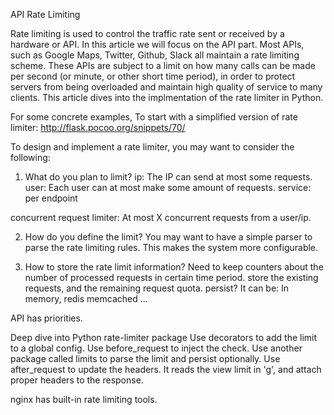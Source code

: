 API Rate Limiting 

Rate limiting is used to control the traffic rate sent or received by a hardware or API. In this article we will focus on the API part. Most APIs, such as Google Maps, Twitter, Github, Slack all maintain a rate limiting scheme.
These APIs are subject to a limit on how many calls can be made per second (or minute, or other short time period), in order to protect servers from being overloaded and maintain high quality of service to many clients. This article dives into the implmentation of the rate limiter in Python.

For some concrete examples, 
To start with a simplified version of rate limiter:
http://flask.pocoo.org/snippets/70/

To design and implement a rate limiter, you may want to consider the following:

1. What do you plan to limit?
ip: The IP can send at most some requests.
user: Each user can at most make some amount of requests.
service: per endpoint

concurrent request limiter: At most X concurrent requests from a user/ip. 

2. How do you define the limit?
You may want to have a simple parser to parse the rate limiting rules.
This makes the system more configurable.

3. How to store the rate limit information?
Need to keep counters about the number of processed requests in certain time period.
store the existing requests, and the remaining request quota. persist?
It can be:
In memory,
redis
memcached
...


API has priorities.

Deep dive into Python rate-limiter package
Use decorators to add the limit to a global config.
Use before_request to inject the check.
Use another package called limits to parse the limit and persist optionally.
Use after_request to update the headers. It reads the view limit in 'g', and attach proper headers to the response.

nginx has built-in rate limiting tools.